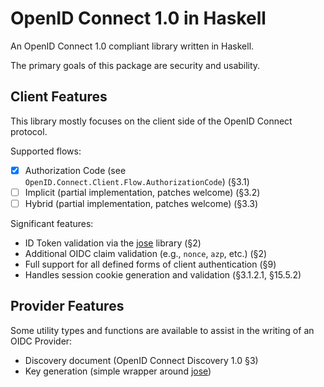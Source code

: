 OpenID Connect 1.0 in Haskell
=============================

An OpenID Connect 1.0 compliant library written in Haskell.

The primary goals of this package are security and usability.

Client Features
---------------

This library mostly focuses on the client side of the OpenID Connect
protocol.

Supported flows:

  * [x] Authorization Code (see `OpenID.Connect.Client.Flow.AuthorizationCode`) (§3.1)
  * [ ] Implicit (partial implementation, patches welcome) (§3.2)
  * [ ] Hybrid (partial implementation, patches welcome) (§3.3)

Significant features:

  * ID Token validation via the [jose][] library (§2)
  * Additional OIDC claim validation (e.g., `nonce`, `azp`, etc.) (§2)
  * Full support for all defined forms of client authentication (§9)
  * Handles session cookie generation and validation (§3.1.2.1, §15.5.2)

Provider Features
-----------------

Some utility types and functions are available to assist in the
writing of an OIDC Provider:

  * Discovery document (OpenID Connect Discovery 1.0 §3)
  * Key generation (simple wrapper around [jose][])

[jose]: https://hackage.haskell.org/package/jose

